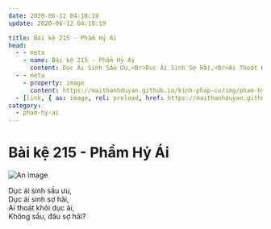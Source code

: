 ```yaml
---
date: 2020-06-12 04:10:19
update: 2020-06-12 04:10:19

title: Bài kệ 215 - Phẩm Hỷ Ái
head:
  - - meta
    - name: Bài kệ 215 - Phẩm Hỷ Ái
      content: Dục Ái Sinh Sầu Ưu,<Br>Dục Ái Sinh Sợ Hãi,<Br>Ai Thoát Khỏi Dục Ái,<Br>Không Sầu, Đâu Sợ Hãi?<Br>
  - - meta
    - property: image
      content: https://maithanhduyan.github.io/kinh-phap-cu/img/pham-hy-ai/pham-hy-ai-215.jpg
  - [link, { as: image, rel: preload, href: https://maithanhduyan.github.io/kinh-phap-cu/img/pham-hy-ai/pham-hy-ai-215.jpg }]
category:
  - pham-hy-ai
---
```


# Bài kệ 215 - Phẩm Hỷ Ái

![An image](/img/pham-hy-ai/pham-hy-ai-215.jpg)

Dục ái sinh sầu ưu,<br>Dục ái sinh sợ hãi,<br>Ai thoát khỏi dục ái,<br>Không sầu, đâu sợ hãi?<br>

